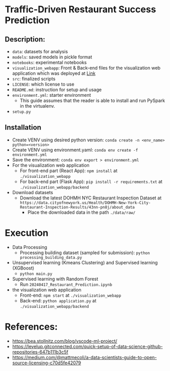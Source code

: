 # Traffic-Driven Restaurant Success Prediction

## Description:

- `data`: datasets for analysis
- `models`: saved models in pickle format
- `notebooks`: experimental notebooks
- `visualization_webapp`: Front & Back-end files for the visualization web application which was deployed at [Link](https://teamgigo.netlify.app/)
- `src`: finalized scripts
- `LICENSE`: which license to use
- `README.md`: instruction for setup and usage
- `environment.yml`: starter environment
  - This guide assumes that the reader is able to install and run PySpark in the virtualenv.
- `setup.py`

## Installation
- Create VENV using desired python version: `conda create -n <env_name> python=<version>`
- Create VENV using environment.yaml: `conda env create -f environment.yml`
- Save the environment: `conda env export > environment.yml`
- For the visualization web application
  - For front-end part (React App): `npm install` at `./visualization_webapp`
  - For back-end part (Flask App): `pip install -r requirements.txt` at `./visualization_webapp/backend`
- Download datasets
  - Download the latest DOHMH NYC Restaurant Inspection Dataset at `https://data.cityofnewyork.us/Health/DOHMH-New-York-City-Restaurant-Inspection-Results/43nn-pn8j/about_data`
    - Place the downloaded data in the path `./data/raw/`  

# Execution
- Data Processing
  - Processing building dataset (sampled for submission): `python processing_building_data.py`
- Unsupervised learning (Kmeans Clustering) and Supervised learning (XGBoost)
  - `python main.py`
- Supervised learning with Random Forest
  - Run `20240417_Restaurant_Prediction.ipynb`
- the visualization web application
  - Front-end: `npm start` at `./visualization_webapp`
  - Back-end: `python application.py` at `./visualization_webapp/backend`

# References:
- https://bea.stollnitz.com/blog/vscode-ml-project/
- https://levelup.gitconnected.com/quick-setup-of-data-science-github-repositories-647b111b3c5f
- https://medium.com/@mattmecoli/a-data-scientists-guide-to-open-source-licensing-c70d5fe42079

